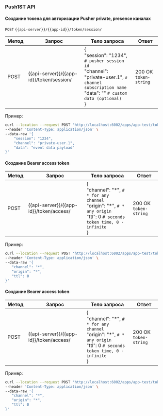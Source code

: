 ### Push1ST API

#### Создание токена для авторизации Pusher private, presence каналах

`POST` `{{api-server}}/{{app-id}}/token/session/`

Метод | Запрос | Тело запроса | Ответ 
----- | ------ | -------------| -----
POST | {{api-server}}/{{app-id}}/token/session/ | {<br>"session": "1234", `# pusher session id`<br>"channel": "private-user.1", `# channel subscription name`<br>"data": "" `# custom data (optional)`<br>} | 200 OK `token-string`

Пример:
```bash
curl --location --request POST 'http://localhost:6002/apps/app-test/token/session/' \
--header 'Content-Type: application/json' \
--data-raw '{
    "session": "1234",
    "channel": "private-user.1",
    "data": "event data payload"
}'
```

#### Создание Bearer access token

Метод | Запрос | Тело запроса | Ответ 
----- | ------ | -------------| -----
POST | {{api-server}}/{{app-id}}/token/access/ | {<br>"channel": "\*", `# * for any channel`<br>"origin": "\*", `# * any origin`<br>"ttl": 0 `# seconds token time, 0 - infinite`<br>} | 200 OK `token-string`

Пример:
```bash
curl --location --request POST 'http://localhost:6002/apps/app-test/token/access/' \
--header 'Content-Type: application/json' \
--data-raw '{
   "channel": "*",
   "origin": "*",
   "ttl": 0
}'
```


#### Создание Bearer access token

Метод | Запрос | Тело запроса | Ответ 
----- | ------ | -------------| -----
POST | {{api-server}}/{{app-id}}/token/access/ | {<br>"channel": "\*", `# * for any channel`<br>"origin": "\*", `# * any origin`<br>"ttl": 0 `# seconds token time, 0 - infinite`<br>} | 200 OK `token-string`

Пример:
```bash
curl --location --request POST 'http://localhost:6002/apps/app-test/token/access/' \
--header 'Content-Type: application/json' \
--data-raw '{
   "channel": "*",
   "origin": "*",
   "ttl": 0
}'
```
